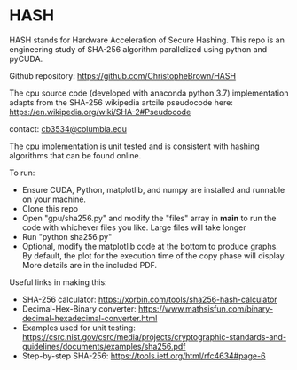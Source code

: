 # HASH

HASH stands for Hardware Acceleration of Secure Hashing. This repo is an engineering study of SHA-256 algorithm parallelized using python and pyCUDA. 

Github repository: https://github.com/ChristopheBrown/HASH

The cpu source code (developed with anaconda python 3.7) implementation adapts from the SHA-256 wikipedia artcile pseudocode here: https://en.wikipedia.org/wiki/SHA-2#Pseudocode

contact: cb3534@columbia.edu

The cpu implementation is unit tested and is consistent with hashing algorithms that can be found online.

To run: 

* Ensure CUDA, Python, matplotlib, and numpy are installed and runnable on your machine.
* Clone this repo
* Open "gpu/sha256.py" and modify the "files" array in __main__ to run the code with whichever files you like. Large files will take longer
* Run "python sha256.py"
* Optional, modify the matplotlib code at the bottom to produce graphs. By default, the plot for the execution time of the copy phase will display. More details are in the included PDF.


Useful links in making this:
 * SHA-256 calculator: https://xorbin.com/tools/sha256-hash-calculator
 * Decimal-Hex-Binary converter: https://www.mathsisfun.com/binary-decimal-hexadecimal-converter.html
 * Examples used for unit testing: https://csrc.nist.gov/csrc/media/projects/cryptographic-standards-and-guidelines/documents/examples/sha256.pdf
 * Step-by-step SHA-256: https://tools.ietf.org/html/rfc4634#page-6
 
 
